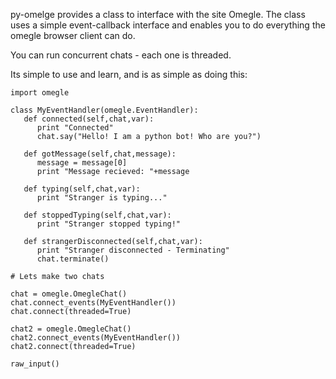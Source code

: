 py-omelge provides a class to interface with the site Omegle. The class uses a simple event-callback interface and enables you to do everything the omegle browser client can do.

You can run concurrent chats - each one is threaded.

Its simple to use and learn, and is as simple as doing this:
```
import omegle

class MyEventHandler(omegle.EventHandler):
   def connected(self,chat,var):
      print "Connected"
      chat.say("Hello! I am a python bot! Who are you?")

   def gotMessage(self,chat,message):
      message = message[0]
      print "Message recieved: "+message          

   def typing(self,chat,var):
      print "Stranger is typing..."

   def stoppedTyping(self,chat,var):
      print "Stranger stopped typing!"

   def strangerDisconnected(self,chat,var):
      print "Stranger disconnected - Terminating"
      chat.terminate()

# Lets make two chats

chat = omegle.OmegleChat()
chat.connect_events(MyEventHandler())
chat.connect(threaded=True)

chat2 = omegle.OmegleChat()
chat2.connect_events(MyEventHandler())
chat2.connect(threaded=True)

raw_input()
```